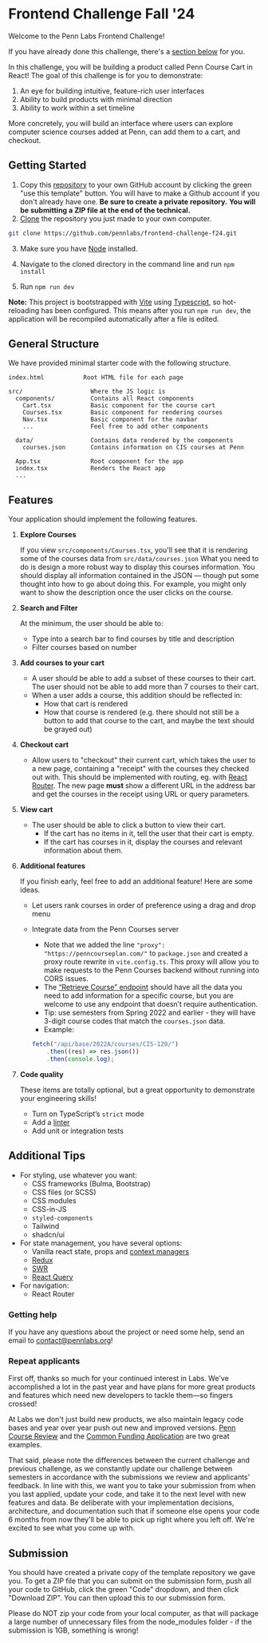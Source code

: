 # Frontend Challenge Fall '24

Welcome to the Penn Labs Frontend Challenge!

If you have already done this challenge, there's a [section below](https://pennlabs.notion.site/0d81270614be4947b7a36e2b2195d737?pvs=25#b23b8785be0141fdb97d6c556ec7bea2) for you.

In this challenge, you will be building a product called Penn Course Cart in React! The goal of this challenge is for you to demonstrate:

1. An eye for building intuitive, feature-rich user interfaces
2. Ability to build products with minimal direction
3. Ability to work within a set timeline

More concretely, you will build an interface where users can explore computer science courses added at Penn, can add them to a cart, and checkout.

## Getting Started

1. Copy this [repository](https://github.com/pennlabs/frontend-challenge-f24) to your own GitHub account by clicking the green "use this template" button. You will have to make a Github account if you don't already have one. **Be sure to create a private repository.** **You will be submitting a ZIP file at the end of the technical.**
2. [Clone](https://help.github.com/en/github/creating-cloning-and-archiving-repositories/cloning-a-repository) the repository you just made to your own computer.

```bash
git clone https://github.com/pennlabs/frontend-challenge-f24.git
```

3. Make sure you have [Node](https://nodejs.org) installed.

4. Navigate to the cloned directory in the command line and run `npm install`

5. Run `npm run dev`

**Note:** This project is bootstrapped with [Vite](https://vitejs.dev) using [Typescript](https://www.typescriptlang.org/), so hot-reloading has been configured. This means after you run `npm run dev`, the application will be recompiled automatically after a file is edited.

## General Structure

We have provided minimal starter code with the following structure.

```
index.html           Root HTML file for each page

src/                   Where the JS logic is
  components/          Contains all React components
    Cart.tsx           Basic component for the course cart
    Courses.tsx        Basic component for rendering courses
    Nav.tsx            Basic component for the navbar
    ...                Feel free to add other components

  data/                Contains data rendered by the components
    courses.json       Contains information on CIS courses at Penn

  App.tsx              Root component for the app
  index.tsx            Renders the React app
  ...
```

## Features

Your application should implement the following features.

1. **Explore Courses**

    If you view `src/components/Courses.tsx`, you'll see that it is rendering some of the courses data from `src/data/courses.json` What you need to do is design a more robust way to display this courses information. You should display all information contained in the JSON — though put some thought into how to go about doing this. For example, you might only want to show the description once the user clicks on the course.

2. **Search and Filter**

    At the minimum, the user should be able to:

    - Type into a search bar to find courses by title and description
    - Filter courses based on number

3. **Add courses to your cart**
    - A user should be able to add a subset of these courses to their cart. The user should not be able to add more than 7 courses to their cart.
    - When a user adds a course, this addition should be reflected in:
        - How that cart is rendered
        - How that course is rendered (e.g. there should not still be a button to add that course to the cart, and maybe the text should be grayed out)
4. **Checkout cart**
    - Allow users to "checkout" their current cart, which takes the user to a new page, containing a "receipt" with the courses they checked out with. This should be implemented with routing, eg. with [React Router](https://reactrouter.com/en/main). The new page **must** show a different URL in the address bar and get the courses in the receipt using URL or query parameters.
5. **View cart**
    - The user should be able to click a button to view their cart.
        - If the cart has no items in it, tell the user that their cart is empty.
        - If the cart has courses in it, display the courses and relevant information about them.
6. **Additional features**

    If you finish early, feel free to add an additional feature! Here are some ideas.

    - Let users rank courses in order of preference using a drag and drop menu
    - Integrate data from the Penn Courses server

        - Note that we added the line `"proxy": "https://penncourseplan.com/"` to `package.json` and created a proxy route rewrite in `vite.config.ts`. This proxy will allow you to make requests to the Penn Courses backend without running into CORS issues.
        - The [“Retrieve Course” endpoint](https://penncourseplan.com/api/documentation/#tag/PCx-Course/operation/Retrieve%20Course) should have all the data you need to add information for a specific course, but you are welcome to use any endpoint that doesn’t require authentication.
        - Tip: use semesters from Spring 2022 and earlier - they will have 3-digit course codes that match the `courses.json` data.
        - Example:

        ```jsx
        fetch("/api/base/2022A/courses/CIS-120/")
            .then((res) => res.json())
            .then(console.log);
        ```

7. **Code quality**

    These items are totally optional, but a great opportunity to demonstrate your engineering skills!

    - Turn on TypeScript’s `strict` mode
    - Add a [linter](https://eslint.org/)
    - Add unit or integration tests

## Additional Tips

-   For styling, use whatever you want:
    -   CSS frameworks (Bulma, Bootstrap)
    -   CSS files (or SCSS)
    -   CSS modules
    -   CSS-in-JS
    -   `styled-components`
    -   Tailwind
    -   shadcn/ui
-   For state management, you have several options:
    -   Vanilla react state, props and [context managers](https://reactjs.org/docs/context.html)
    -   [Redux](https://redux.js.org/)
    -   [SWR](https://swr.vercel.app/)
    -   [React Query](https://react-query.tanstack.com/)
-   For navigation:
    -   React Router

### **Getting help**

If you have any questions about the project or need some help, send an email to contact@pennlabs.org!

### **Repeat applicants**

First off, thanks so much for your continued interest in Labs. We've accomplished a lot in the past year and have plans for more great products and features which need new developers to tackle them—so fingers crossed!

At Labs we don't just build new products, we also maintain legacy code bases and year over year push out new and improved versions. [Penn Course Review](https://penncoursereview.com/) and the [Common Funding Application](https://penncfa.com/) are two great examples.

That said, please note the differences between the current challenge and previous challenge, as we constantly update our challenge between semesters in accordance with the submissions we review and applicants' feedback. In line with this, we want you to take your submission from when you last applied, update your code, and take it to the next level with new features and data. Be deliberate with your implementation decisions, architecture, and documentation such that if someone else opens your code 6 months from now they'll be able to pick up right where you left off. We're excited to see what you come up with.

## Submission

You should have created a private copy of the template repository we gave you. To get a ZIP file that you can submit on the submission form, push all your code to GitHub, click the green "Code" dropdown, and then click "Download ZIP". You can then upload this to our submission form.

Please do NOT zip your code from your local computer, as that will package a large number of unnecessary files from the node_modules folder - if the submission is 1GB, something is wrong!
